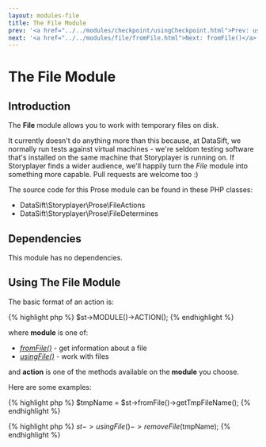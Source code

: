 ```yaml
---
layout: modules-file
title: The File Module
prev: '<a href="../../modules/checkpoint/usingCheckpoint.html">Prev: usingCheckpoint()</a>'
next: '<a href="../../modules/file/fromFile.html">Next: fromFile()</a>'
---
```


# The File Module

## Introduction

The __File__ module allows you to work with temporary files on disk.

It currently doesn't do anything more than this because, at DataSift, we normally run tests against virtual machines - we're seldom testing software that's installed on the same machine that Storyplayer is running on.  If Storyplayer finds a wider audience, we'll happily turn the _File_ module into something more capable.  Pull requests are welcome too :)

The source code for this Prose module can be found in these PHP classes:

* DataSift\Storyplayer\Prose\FileActions
* DataSift\Storyplayer\Prose\FileDetermines

## Dependencies

This module has no dependencies.

## Using The File Module

The basic format of an action is:

{% highlight php %}
$st->MODULE()->ACTION();
{% endhighlight %}

where __module__ is one of:

* _[fromFile()](fromFile.html)_ - get information about a file
* _[usingFile()](usingFile.html)_ - work with files

and __action__ is one of the methods available on the __module__ you choose.

Here are some examples:

{% highlight php %}
$tmpName = $st->fromFile()->getTmpFileName();
{% endhighlight %}

{% highlight php %}
$st->usingFile()->removeFile($tmpName);
{% endhighlight %}